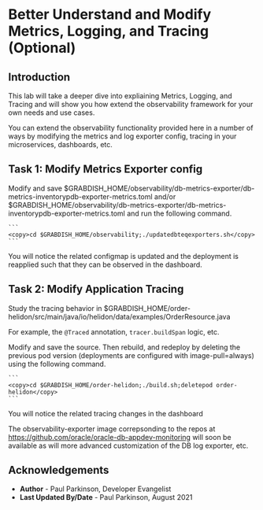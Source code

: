 # Better Understand and Modify Metrics, Logging, and Tracing (Optional)

## Introduction

This lab will take a deeper dive into expliaining Metrics, Logging, and Tracing and will show you how extend the observability framework for your own needs and use cases.

You can extend the observability functionality provided here in a number of ways by modifying the metrics and log exporter config, tracing in your microservices, dashboards, etc.

## Task 1: Modify Metrics Exporter config

   Modify and save  $GRABDISH_HOME/observability/db-metrics-exporter/db-metrics-inventorypdb-exporter-metrics.toml 
   and/or $GRABDISH_HOME/observability/db-metrics-exporter/db-metrics-inventorypdb-exporter-metrics.toml and run the following command.
    
    
    ```
    <copy>cd $GRABDISH_HOME/observability;./updatedbteqexporters.sh</copy>
    ```
    
   You will notice the related configmap is updated and the deployment is reapplied such that they can be observed in the dashboard.

## Task 2: Modify Application Tracing

Study the tracing behavior in $GRABDISH_HOME/order-helidon/src/main/java/io/helidon/data/examples/OrderResource.java 

For example, the `@Traced` annotation, `tracer.buildSpan` logic, etc.

Modify and save the source. Then rebuild, and redeploy by deleting the previous pod version (deployments are configured with image-pull=always) using the following command.

    ```
    <copy>cd $GRABDISH_HOME/order-helidon;./build.sh;deletepod order-helidon</copy>
    ```
     
You will notice the related tracing changes in the dashboard

The observability-exporter image correpsonding to the repos at https://github.com/oracle/oracle-db-appdev-monitoring  will soon be available as will more advanced customization of the DB log exporter, etc.


## Acknowledgements
* **Author** - Paul Parkinson, Developer Evangelist
* **Last Updated By/Date** - Paul Parkinson, August 2021
